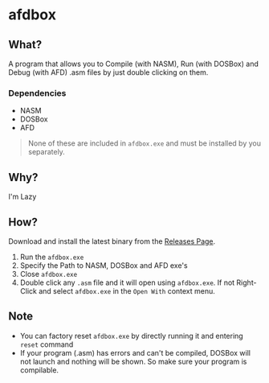 # afdbox

## What?
A program that allows you to Compile (with NASM), Run (with DOSBox) and Debug (with AFD) .asm files by just double clicking on them.

### Dependencies
- NASM
- DOSBox
- AFD

> None of these are included in `afdbox.exe` and must be installed by you separately.


## Why?
I'm Lazy

## How?
Download and install the latest binary from the [Releases Page](https://github.com/HusnainTaj/afdbox/releases).

1. Run the `afdbox.exe`
2. Specify the Path to NASM, DOSBox and AFD exe's
3. Close `afdbox.exe`
4. Double click any `.asm` file and it will open using `afdbox.exe`. If not Right-Click and select `afdbox.exe` in the `Open With` context menu.

## Note
- You can factory reset `afdbox.exe` by directly running it and entering `reset` command
- If your program (.asm) has errors and can't be compiled, DOSBox will not launch and nothing will be shown. So make sure your program is compilable.
